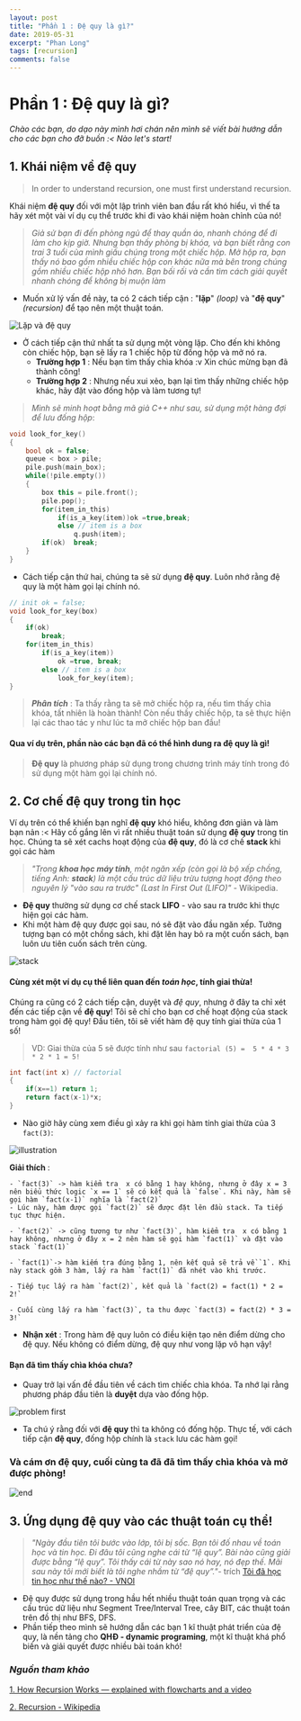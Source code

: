 ```yaml
---
layout: post
title: "Phần 1 : Đệ quy là gì?"
date: 2019-05-31
excerpt: "Phan Long"
tags: [recursion]
comments: false
---
```


# Phần 1 : Đệ quy là gì?
*Chào các bạn, do dạo này mình hơi chán nên mình sẽ viết bài hướng dẫn cho các bạn cho đỡ buồn :< Nào let's start!*
## 1. Khái niệm về đệ quy
> In order to understand recursion, one must first understand recursion.

Khái niệm **đệ quy** đối với một lập trình viên ban đầu rất khó hiểu, vì thế ta hãy xét một vài ví dụ cụ thể trước khi đi vào khái niệm hoàn chỉnh của nó!

> *Giả sử bạn đi đến phòng ngủ để thay quần áo, nhanh chóng để đi làm cho kịp giờ. Nhưng bạn thấy phòng bị khóa, và bạn biết rằng con trai 3 tuổi của mình giấu chúng trong một chiếc hộp. Mở hộp ra, bạn thấy nó bao gồm nhiều chiếc hộp con khác nữa mà bên trong chúng gồm nhiều chiếc hộp nhỏ hơn. Bạn bối rối và cần tìm cách giải quyết nhanh chóng để không bị muộn làm*

- Muốn xử lý vấn đề này, ta có 2 cách tiếp cận : "**lặp**" *(loop)* và "**đệ quy**" *(recursion)*  để tạo nên một thuật toán.

![Lặp và đệ quy](https://cdn-images-1.medium.com/max/800/1*QrQ5uFKIhK3jQSFYeRBIRg.png)

- Ở cách tiếp cận thứ nhất ta sử dụng một vòng lặp. Cho đến khi không còn chiếc hộp, bạn sẽ lấy ra 1 chiếc hộp từ đống hộp và mở nó ra. 
  - **Trường hợp 1** : Nếu bạn tìm thấy chìa khóa :v Xin chúc mừng bạn đã thành công!
  - **Trường hợp 2** : Nhưng nếu xui xẻo, bạn lại tìm thấy những chiếc hộp khác, hãy đặt vào đống hộp và làm tương tự!

> *Mình sẽ minh hoạt bằng mã giả C++ như sau, sử dụng một hàng đợi để lưu đống hộp*:

``` cpp
void look_for_key()
{
    bool ok = false;
    queue < box > pile;
    pile.push(main_box);
    while(!pile.empty())
    {
        box this = pile.front();
        pile.pop();
        for(item_in_this)
            if(is_a_key(item))ok =true,break;
            else // item is a box
                q.push(item);
        if(ok)  break;
    }
}
```
- Cách tiếp cận thứ hai, chúng ta sẽ sử dụng **đệ quy**. Luôn nhớ rằng đệ quy là một hàm gọi lại chính nó.

``` cpp
// init ok = false;
void look_for_key(box)
{
    if(ok)
        break;
    for(item_in_this)
        if(is_a_key(item))
            ok =true, break;
        else // item is a box
            look_for_key(item);
}
```
> ***Phân tích*** : Ta thấy rằng ta sẽ mở chiếc hộp ra, nếu tìm thấy chìa khóa, tất nhiên là hoàn thành! Còn nếu thấy chiếc hộp, ta sẽ thực hiện lại các thao tác y như lúc ta mở chiếc hộp ban đầu!

#### Qua ví dụ trên, phần nào các bạn đã có thể hình dung ra đệ quy là gì!

> **Đệ quy** là phương pháp sử dụng trong chương trình máy tính trong đó sử dụng một hàm gọi lại chính nó.

## 2. Cơ chế đệ quy trong tin học

Ví dụ trên có thể khiến bạn nghĩ **đệ quy** khó hiểu, không đơn giản và làm bạn nản :< Hãy cố gắng lên vì rất nhiều thuật toán sử dụng **đệ quy** trong tin học. Chúng ta sẽ xét cachs hoạt động của **đệ quy**, đó là cơ chế **stack** khi gọi các hàm

>*"Trong **khoa học máy tính**, một ngăn xếp (còn gọi là bộ xếp chồng, tiếng Anh: **stack**) là một cấu trúc dữ liệu trừu tượng hoạt động theo nguyên lý "vào sau ra trước" (Last In First Out (LIFO)"* - Wikipedia.

- **Đệ quy** thường sử dụng cơ chế stack **LIFO** - vào sau ra trước khi thực hiện gọi các hàm.
- Khi một hàm đệ quy được gọi sau, nó sẽ đặt vào đầu ngăn xếp. Tưởng tượng bạn có một chồng sách, khi đặt lên hay bỏ ra một cuốn sách, bạn luôn ưu tiên cuốn sách trên cùng.

![stack](https://visualgo.net/img/stack_illustration.png)

#### Cùng xét một ví dụ cụ thể liên quan đến *toán học*, tính giai thừa! 

Chúng ra cũng có 2 cách tiếp cận, duyệt và *đệ quy*, nhưng ở đây ta chỉ xét đến các tiếp cận về **đệ quy**! Tôi sẽ chỉ cho bạn cơ chế hoạt động của stack trong hàm gọi đệ quy! Đầu tiên, tôi sẽ viết hàm đệ quy tính giai thừa của 1 số! 

> VD: Giai thừa của 5 sẽ được tính như sau `factorial (5) =  5 * 4 * 3 * 2 * 1 = 5!`

``` cpp
int fact(int x) // factorial
{
    if(x==1) return 1;
    return fact(x-1)*x;
}
```
- Nào giờ hãy cùng xem điều gì xảy ra khi gọi hàm tính giai thừa của 3 `fact(3)`:

![illustration](https://cdn-images-1.medium.com/max/800/1*YRkMsMPRFAt8Y9BiC0QVDg.png)

 **Giải thích** : 
 
    - `fact(3)` -> hàm kiểm tra  x có bằng 1 hay không, nhưng ở đây x = 3 nên biểu thức logic `x == 1` sẽ có kết quả là `false`. Khi này, hàm sẽ gọi hàm `fact(x-1)` nghĩa là `fact(2)`
    - Lúc này, hàm được gọi `fact(2)` sẽ được đặt lên đầu stack. Ta tiếp tục thực hiện.

    - `fact(2)` -> cũng tương tự như `fact(3)`, hàm kiểm tra  x có bằng 1 hay không, nhưng ở đây x = 2 nên hàm sẽ gọi hàm `fact(1)` và đặt vào stack `fact(1)`

    - `fact(1)`-> hàm kiếm tra đúng bằng 1, nên kết quả sẽ trả về `1`. Khi này stack gồm 3 hàm, lấy ra hàm `fact(1)` đã nhét vào khi trước.

    - Tiếp tục lấy ra hàm `fact(2)`, kết quả là `fact(2) = fact(1) * 2 = 2!`

    - Cuối cùng lấy ra hàm `fact(3)`, ta thu được `fact(3) = fact(2) * 3 = 3!`

- **Nhận xét** :
Trong hàm đệ quy luôn có điều kiện tạo nên điểm dừng cho đệ quy. Nếu không có điểm dừng, đệ quy như vong lặp vô hạn vậy!

#### Bạn đã tìm thấy chìa khóa chưa?
- Quay trở lại vấn đề đầu tiên về cách tìm chiếc chìa khóa. Ta nhớ lại rằng phương pháp đầu tiên là **duyệt** dựa vào đống hộp. 

![problem first](https://cdn-images-1.medium.com/max/800/1*qFezr1s9YpK6-GsMJqwhOA.png)

- Ta chú ý rằng đối với **đệ quy** thì ta không có đống hộp. Thực tế, với cách tiếp cận **đệ quy**, đống hộp chính là `stack` lưu các hàm gọi!
### **Và cám ơn đệ quy, cuối cùng ta đã đã tìm thấy chìa khóa và mở được phòng!**

![end](https://cdn-images-1.medium.com/max/800/1*8Y0_goJ5oKvt1tzSX4d8Tw.png)

## 3. Ứng dụng đệ quy vào các thuật toán cụ thể!
>*"Ngày đầu tiên tôi bước vào lớp, tôi bị sốc. Bạn tôi đố nhau về toán học và tin học. Đi đâu tôi cũng nghe cái từ “lệ quy”. Bài nào cũng giải được bằng “lệ quy”. Tôi thấy cái từ này sao nó hay, nó đẹp thế. Mãi sau này tôi mới biết là tôi nghe nhầm từ “đệ quy”."*- trích 
> [Tôi đã học tin học như thế nào? - VNOI](http://vnoi.info/wiki/algo/basic/hoc-tin-the-nao-1)

- Đệ quy được sử dụng trong hầu hết nhiều thuật toán quan trọng và các cấu trúc dữ liệu như Segment Tree/Interval Tree, cây BIT, các thuật toán trên đồ thị như BFS, DFS.
- Phần tiếp theo mình sẽ hướng dẫn các bạn 1 kĩ thuật phát triển của đệ quy, là nền tảng cho **QHĐ - dynamic programing**, một kĩ thuật khá phổ biến và giải quyết được nhiều bài toán khó!

### *Nguồn tham khảo*
[1. How Recursion Works — explained with flowcharts and a video](https://www.freecodecamp.org/news/how-recursion-works-explained-with-flowcharts-and-a-video-de61f40cb7f9/?fbclid=IwAR0BuND5qACD4EGKJJ2VUvgHSIR8ciO8bAF1Qql8LsphTltUGIDjXIAxkBk)

[2. Recursion - Wikipedia](https://en.wikipedia.org/wiki/Recursion)

